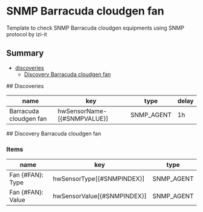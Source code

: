 # SNMP Barracuda cloudgen fan
Template to check SNMP Barracuda cloudgen equipments using SNMP protocol by izi-it
## Summary
* [discoveries](#discoveries)
  * [Discovery Barracuda cloudgen fan ](#discovery_barracuda_cloudgen_fan
)
<a name="discoveries" />
## Discoveries

| name | key | type | delay |
| ------------- |------------- |------------- |------------- |
| Barracuda cloudgen fan | hwSensorName-[{#SNMPVALUE}] | SNMP_AGENT | 1h |

<a name="discovery_barracuda_cloudgen_fan" />
## Discovery Barracuda cloudgen fan

### Items

| name | key | type |
| ------------- |------------- |------------- |
| Fan {#FAN}: Type | hwSensorType[{#SNMPINDEX}] | SNMP_AGENT |
| Fan {#FAN}: Value | hwSensorValue[{#SNMPINDEX}] | SNMP_AGENT |
